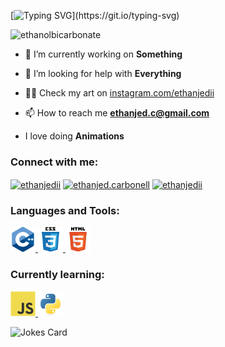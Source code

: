 [![Typing SVG](https://readme-typing-svg.demolab.com?font=Fira+Code&weight=500&size=50&pause=1000&color=29D456&vCenter=true&random=false&width=900&height=80&lines=Hi%2C+im+Ethan;A+beginner%2C+still+learning;ughhhhhhhhh...)](https://git.io/typing-svg)

<p align="left"> <img src="https://komarev.com/ghpvc/?username=ethanolbicarbonate&label=Profile%20views&color=0e75b6&style=flat" alt="ethanolbicarbonate" /> </p>

- 🔭 I’m currently working on **Something**

- 🤝 I’m looking for help with **Everything**

- 👨‍💻 Check my art on [instagram.com/ethanjedii](instagram.com/ethanjedii)

- 📫 How to reach me **ethanjed.c@gmail.com**

- I love doing **Animations**

<h3 align="left">Connect with me:</h3>
<p align="left">
<a href="https://twitter.com/ethanjedii" target="blank"><img align="center" src="https://raw.githubusercontent.com/rahuldkjain/github-profile-readme-generator/master/src/images/icons/Social/twitter.svg" alt="ethanjedii" height="30" width="40" /></a>
<a href="https://fb.com/ethanjed.carbonell" target="blank"><img align="center" src="https://raw.githubusercontent.com/rahuldkjain/github-profile-readme-generator/master/src/images/icons/Social/facebook.svg" alt="ethanjed.carbonell" height="30" width="40" /></a>
<a href="https://instagram.com/ethanjedii" target="blank"><img align="center" src="https://raw.githubusercontent.com/rahuldkjain/github-profile-readme-generator/master/src/images/icons/Social/instagram.svg" alt="ethanjedii" height="30" width="40" /></a>
</p>

<h3 align="left">Languages and Tools:</h3>
<p align="left"> <a href="https://www.w3schools.com/cpp/" target="_blank" rel="noreferrer"> <img src="https://raw.githubusercontent.com/devicons/devicon/master/icons/cplusplus/cplusplus-original.svg" alt="cplusplus" width="40" height="40"/> </a> <a href="https://www.w3schools.com/css/" target="_blank" rel="noreferrer"> <img src="https://raw.githubusercontent.com/devicons/devicon/master/icons/css3/css3-original-wordmark.svg" alt="css3" width="40" height="40"/> </a> <a href="https://www.w3.org/html/" target="_blank" rel="noreferrer"> <img src="https://raw.githubusercontent.com/devicons/devicon/master/icons/html5/html5-original-wordmark.svg" alt="html5" width="40" height="40"/> </a> </p>

<h3 align="left">Currently learning:</h3>
<p align="left"> <a href="https://developer.mozilla.org/en-US/docs/Web/JavaScript" target="_blank" rel="noreferrer"> <img src="https://raw.githubusercontent.com/devicons/devicon/master/icons/javascript/javascript-original.svg" alt="javascript" width="40" height="40"/> </a> <a href="https://www.python.org" target="_blank" rel="noreferrer"> <img src="https://raw.githubusercontent.com/devicons/devicon/master/icons/python/python-original.svg" alt="python" width="40" height="40"/> </a> </p>

![Jokes Card](https://readme-jokes.vercel.app/api)
